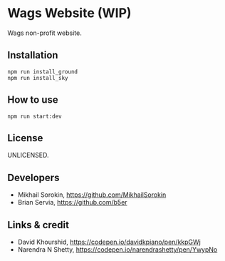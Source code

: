 # Wags Website (WIP)

Wags non-profit website.

## Installation
```
npm run install_ground
npm run install_sky
```

## How to use
```
npm run start:dev
```

## License
UNLICENSED.

## Developers
- Mikhail Sorokin, https://github.com/MikhailSorokin
- Brian Servia, https://github.com/b5er

## Links & credit
- David Khourshid, https://codepen.io/davidkpiano/pen/kkpGWj
- Narendra N Shetty, https://codepen.io/narendrashetty/pen/YwypNo
